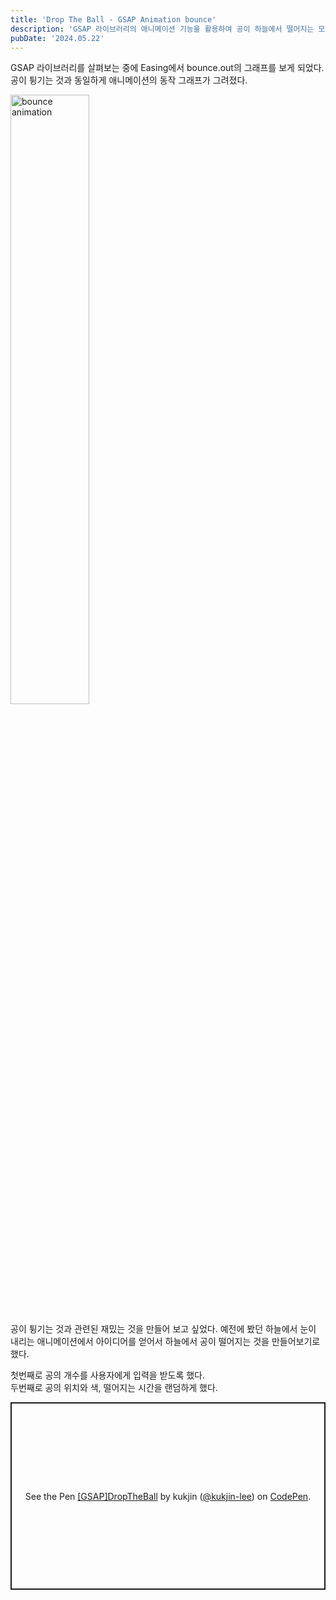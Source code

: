 ```yaml
---
title: 'Drop The Ball - GSAP Animation bounce'
description: 'GSAP 라이브러리의 애니메이션 기능을 활용하여 공이 하늘에서 떨어지는 모습을 구현해보았다.'
pubDate: '2024.05.22'
---
```


GSAP 라이브러리를 살펴보는 중에 Easing에서 bounce.out의 그래프를 보게 되었다.
공이 튕기는 것과 동일하게 애니메이션의 동작 그래프가 그려졌다.

<img src="/blog/post-1-bounce.gif" alt="bounce animation" width="50%">

공이 튕기는 것과 관련된 재밌는 것을 만들어 보고 싶었다. 예전에 봤던 하늘에서 눈이 내리는 애니메이션에서 아이디어를 얻어서
하늘에서 공이 떨어지는 것을 만들어보기로 했다.

첫번째로 공의 개수를 사용자에게 입력을 받도록 했다.   
두번째로 공의 위치와 색, 떨어지는 시간을 랜덤하게 했다.

<p class="codepen" data-height="500" data-default-tab="result" data-slug-hash="yyymxXg" data-pen-title="[GSAP]DropTheBall" data-user="kukjin-lee" style="height: 300px; box-sizing: border-box; display: flex; align-items: center; justify-content: center; border: 2px solid; margin: 1em 0; padding: 1em;">
  <span>See the Pen <a href="https://codepen.io/kukjin-lee/pen/yyymxXg">
  [GSAP]DropTheBall</a> by kukjin (<a href="https://codepen.io/kukjin-lee">@kukjin-lee</a>)
  on <a href="https://codepen.io">CodePen</a>.</span>
</p>
<script async src="https://public.codepenassets.com/embed/index.js"></script>